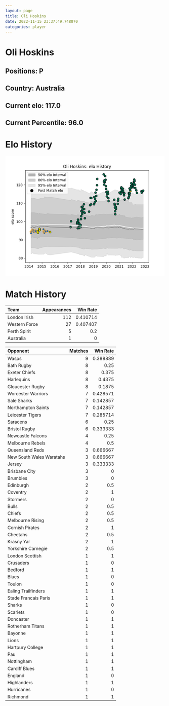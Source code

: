 ```yaml
---  
layout: page  
title: Oli Hoskins  
date: 2022-11-15 23:37:49.748070  
categories: player  
---
```

# Oli Hoskins

## Positions: P

## Country: Australia

## Current elo: 117.0

## Current Percentile: 96.0

# Elo History


![elo history](history_OliHoskins.png)
# Match History


| Team          |   Appearances |   Win Rate |
|:--------------|--------------:|-----------:|
| London Irish  |           112 |   0.410714 |
| Western Force |            27 |   0.407407 |
| Perth Spirit  |             5 |   0.2      |
| Australia     |             1 |   0        |

| Opponent                 |   Matches |   Win Rate |
|:-------------------------|----------:|-----------:|
| Wasps                    |         9 |   0.388889 |
| Bath Rugby               |         8 |   0.25     |
| Exeter Chiefs            |         8 |   0.375    |
| Harlequins               |         8 |   0.4375   |
| Gloucester Rugby         |         8 |   0.1875   |
| Worcester Warriors       |         7 |   0.428571 |
| Sale Sharks              |         7 |   0.142857 |
| Northampton Saints       |         7 |   0.142857 |
| Leicester Tigers         |         7 |   0.285714 |
| Saracens                 |         6 |   0.25     |
| Bristol Rugby            |         6 |   0.333333 |
| Newcastle Falcons        |         4 |   0.25     |
| Melbourne Rebels         |         4 |   0.5      |
| Queensland Reds          |         3 |   0.666667 |
| New South Wales Waratahs |         3 |   0.666667 |
| Jersey                   |         3 |   0.333333 |
| Brisbane City            |         3 |   0        |
| Brumbies                 |         3 |   0        |
| Edinburgh                |         2 |   0.5      |
| Coventry                 |         2 |   1        |
| Stormers                 |         2 |   0        |
| Bulls                    |         2 |   0.5      |
| Chiefs                   |         2 |   0.5      |
| Melbourne Rising         |         2 |   0.5      |
| Cornish Pirates          |         2 |   1        |
| Cheetahs                 |         2 |   0.5      |
| Krasny Yar               |         2 |   1        |
| Yorkshire Carnegie       |         2 |   0.5      |
| London Scottish          |         1 |   1        |
| Crusaders                |         1 |   0        |
| Bedford                  |         1 |   1        |
| Blues                    |         1 |   0        |
| Toulon                   |         1 |   0        |
| Ealing Trailfinders      |         1 |   1        |
| Stade Francais Paris     |         1 |   1        |
| Sharks                   |         1 |   0        |
| Scarlets                 |         1 |   0        |
| Doncaster                |         1 |   1        |
| Rotherham Titans         |         1 |   1        |
| Bayonne                  |         1 |   1        |
| Lions                    |         1 |   1        |
| Hartpury College         |         1 |   1        |
| Pau                      |         1 |   1        |
| Nottingham               |         1 |   1        |
| Cardiff Blues            |         1 |   1        |
| England                  |         1 |   0        |
| Highlanders              |         1 |   1        |
| Hurricanes               |         1 |   0        |
| Richmond                 |         1 |   1        |